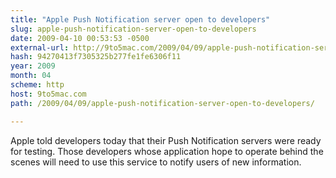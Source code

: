 ```yaml
---
title: "Apple Push Notification server open to developers"
slug: apple-push-notification-server-open-to-developers
date: 2009-04-10 00:53:53 -0500
external-url: http://9to5mac.com/2009/04/09/apple-push-notification-server-open-to-developers/
hash: 94270413f7305325b277fe1fe6306f11
year: 2009
month: 04
scheme: http
host: 9to5mac.com
path: /2009/04/09/apple-push-notification-server-open-to-developers/

---
```


Apple told developers today that their Push Notification servers were ready for testing. Those developers whose application hope to operate behind the scenes will need to use this service to notify users of new information.
